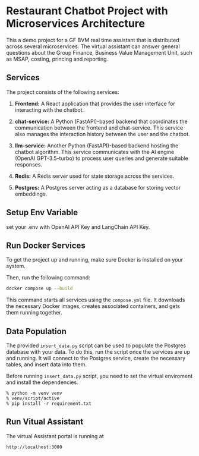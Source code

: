# Restaurant Chatbot Project with Microservices Architecture

This a demo project for a GF BVM real time assistant that is distributed across several microservices. The virtual assistant can answer general questions about the Group Finance, Business Value Management Unit, such as MSAP, costing, princing and reporting.

## Services

The project consists of the following services:

1. **Frontend:** A React application that provides the user interface for interacting with the chatbot.

2. **chat-service:** A Python (FastAPI)-based backend that coordinates the communication between the frontend and chat-service. This service also manages the interaction history between the user and the chatbot.

3. **llm-service:** Another Python (FastAPI)-based backend hosting the chatbot algorithm. This service communicates with the AI engine (OpenAI GPT-3.5-turbo) to process user queries and generate suitable responses.

4. **Redis:** A Redis server used for state storage across the services.

5. **Postgres:** A Postgres server acting as a database for storing vector embeddings.


## Setup Env Variable
set your .env with OpenAI API Key and LangChain API Key.

## Run Docker Services

To get the project up and running, make sure Docker is installed on your system.

Then, run the following command:

```bash
docker compose up --build
```

This command starts all services using the `compose.yml` file. It downloads the necessary Docker images, creates associated containers, and gets them running together.


## Data Population

The provided `insert_data.py` script can be used to populate the Postgres database with your data. To do this, run the script once the services are up and running. It will connect to the Postgres service, create the necessary tables, and insert data into them.

Before running `insert_data.py` script, you need to set the virtual enviroment and install the dependencies.
```
% python -m venv venv
% venv/script/active
% pip install -r requirement.txt
```

## Run Vitual Assistant

The virtual Assistant portal is running at
```
http://localhost:3000
```

